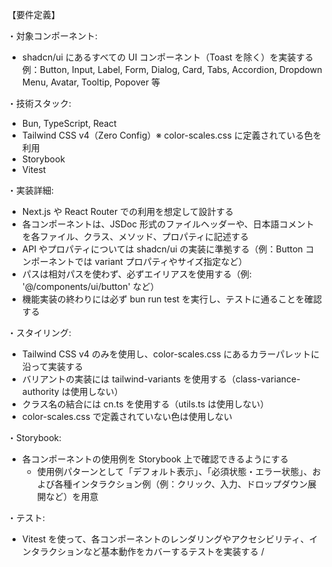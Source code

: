
 【要件定義】
 
・対象コンポーネント:
  - shadcn/ui にあるすべての UI コンポーネント（Toast を除く）を実装する
    例：Button, Input, Label, Form, Dialog, Card, Tabs, Accordion, Dropdown Menu, Avatar, Tooltip, Popover 等

・技術スタック:
  - Bun, TypeScript, React
  - Tailwind CSS v4（Zero Config）※ color-scales.css に定義されている色を利用
  - Storybook
  - Vitest

・実装詳細:
  - Next.js や React Router での利用を想定して設計する
  - 各コンポーネントは、JSDoc 形式のファイルヘッダーや、日本語コメントを各ファイル、クラス、メソッド、プロパティに記述する
  - API やプロパティについては shadcn/ui の実装に準拠する（例：Button コンポーネントでは variant プロパティやサイズ指定など）
  - パスは相対パスを使わず、必ずエイリアスを使用する（例: '@/components/ui/button' など）
  - 機能実装の終わりには必ず bun run test を実行し、テストに通ることを確認する

・スタイリング:
  - Tailwind CSS v4 のみを使用し、color-scales.css にあるカラーパレットに沿って実装する
  - バリアントの実装には tailwind-variants を使用する（class-variance-authority は使用しない）
  - クラス名の結合には cn.ts を使用する（utils.ts は使用しない）
  - color-scales.css で定義されていない色は使用しない

・Storybook:
  - 各コンポーネントの使用例を Storybook 上で確認できるようにする
    - 使用例パターンとして「デフォルト表示」、「必須状態・エラー状態」、および各種インタラクション例（例：クリック、入力、ドロップダウン展開など）を用意

・テスト:
  - Vitest を使って、各コンポーネントのレンダリングやアクセシビリティ、インタラクションなど基本動作をカバーするテストを実装する
/